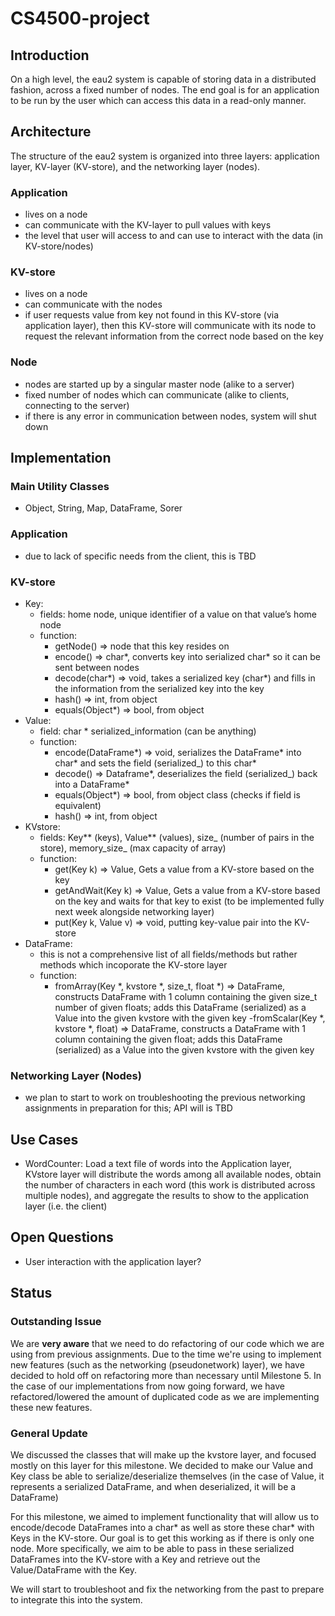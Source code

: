 # CS4500-project

## Introduction
On a high level, the eau2 system is capable of storing data in a distributed fashion, across a fixed number of nodes. The end goal is for an application to be run by the user which can access this data in a read-only manner.

## Architecture
The structure of the eau2 system is organized into three layers: application layer, KV-layer (KV-store), and the networking layer (nodes). 
### Application
- lives on a node
- can communicate with the KV-layer to pull values with keys
- the level that user will access to and can use to interact with the data (in KV-store/nodes)
### KV-store
- lives on a node
- can communicate with the nodes
- if user requests value from key not found in this KV-store (via application layer), then this KV-store will communicate with its node to request the relevant information from the correct node based on the key
### Node
- nodes are started up by a singular master node (alike to a server)
- fixed number of nodes which can communicate (alike to clients, connecting to the server)
- if there is any error in communication between nodes, system will shut down

## Implementation
### Main Utility Classes
- Object, String, Map, DataFrame, Sorer
### Application
- due to lack of specific needs from the client, this is TBD
### KV-store
- Key:	
	- fields: home node, unique identifier of a value on that value’s home node
	- function: 
		- getNode() => node that this key resides on
		- encode() => char*, converts key into serialized char* so it can be sent between nodes
		- decode(char*) => void, takes a serialized key (char*) and fills in the information from the serialized key into the key
		- hash() => int, from object
		- equals(Object*) => bool, from object
- Value: 
	- field: char * serialized_information (can be anything)
	- function:
		- encode(DataFrame*) => void, serializes the DataFrame* into char* and sets the field (serialized_) to this char*
		- decode() => Dataframe*, deserializes the field (serialized_) back into a DataFrame*
		- equals(Object*) => bool, from object class (checks if field is equivalent)
		- hash() => int, from object
- KVstore: 
	- fields: Key** (keys), Value** (values), size_ (number of pairs in the store), memory_size_ (max capacity of array)
	- function:
		- get(Key k) => Value, Gets a value from a KV-store based on the key
		- getAndWait(Key k) => Value, Gets a value from a KV-store based on the key and waits for that key to exist (to be implemented fully next week alongside networking layer)
		- put(Key k, Value v) => void, putting key-value pair into the KV-store
- DataFrame:
	- this is not a comprehensive list of all fields/methods but rather methods which incoporate the KV-store layer
	- function:
		- fromArray(Key *, kvstore *, size_t, float *) => DataFrame, constructs DataFrame with 1 column containing the given size_t number of given floats; adds this DataFrame (serialized) as a Value into the given kvstore with the given key
		-fromScalar(Key *, kvstore *, float) => DataFrame, constructs a DataFrame with 1 column containing the given float; adds this DataFrame (serialized) as a Value into the given kvstore with the given key
### Networking Layer (Nodes)
- we plan to start to work on troubleshooting the previous networking assignments in preparation for this; API will is TBD

## Use Cases
- WordCounter: Load a text file of words into the Application layer, KVstore layer will distribute the words among all available nodes, obtain the number of characters in each word (this work is distributed across multiple nodes), and aggregate the results to show to the application layer (i.e. the client)

## Open Questions
- User interaction with the application layer?

## Status
### Outstanding Issue
We are **very aware** that we need to do refactoring of our code which we are using from previous assignments. Due to the time we're using to implement new features (such as the networking (pseudonetwork) layer), we have decided to hold off on refactoring more than necessary until Milestone 5. In the case of our implementations from now going forward, we have refactored/lowered the amount of duplicated code as we are implementing these new features.
### General Update
We discussed the classes that will make up the kvstore layer, and focused mostly on this layer for this milestone. We decided to make our Value and Key class be able to serialize/deserialize themselves (in the case of Value, it represents a serialized DataFrame, and when deserialized, it will be a DataFrame)

For this milestone, we aimed to implement functionality that will allow us to encode/decode DataFrames into a char* as well as store these char* with Keys in the KV-store. Our goal is to get this working as if there is only one node. More specifically, we aim to be able to pass in these serialized DataFrames into the KV-store with a Key and retrieve out the Value/DataFrame with the Key. 

We will start to troubleshoot and fix the networking from the past to prepare to integrate this into the system.
